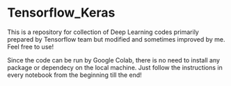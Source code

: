 # Tensorflow_Keras
This is a repository for collection of Deep Learning codes primarily prepared by Tensorflow team but modified and sometimes improved by me. Feel free to use! 

Since the code can be run by Google Colab, there is no need to install any package or dependecy on the local machine. Just follow the instructions in every notebook from the beginning till the end! 
